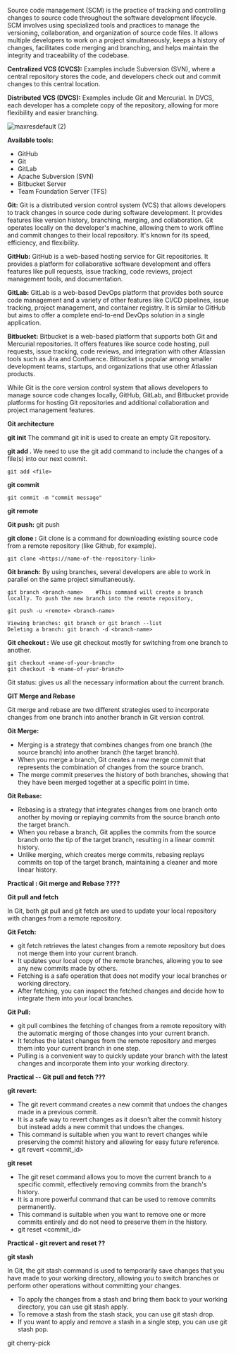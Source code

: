 
Source code management (SCM) is the practice of tracking and controlling changes to source code throughout the software development lifecycle. SCM involves using specialized tools and practices to manage the versioning, collaboration, and organization of source code files. It allows multiple developers to work on a project simultaneously, keeps a history of changes, facilitates code merging and branching, and helps maintain the integrity and traceability of the codebase.

**Centralized VCS (CVCS):** 
Examples include Subversion (SVN), where a central repository stores the code, and developers check out and commit changes to this central location.

**Distributed VCS (DVCS):** 
Examples include Git and Mercurial. In DVCS, each developer has a complete copy of the repository, allowing for more flexibility and easier branching.

![maxresdefault (2)](https://github.com/sagarkulkarni1989/DevOps-Journey/assets/46215433/85953552-8245-4798-a9c8-3d412f64c4cf)

**Available tools:**
- GitHub
- Git
- GitLab
- Apache Subversion (SVN)
- Bitbucket Server
- Team Foundation Server (TFS)

**Git:** Git is a distributed version control system (VCS) that allows developers to track changes in source code during software development. It provides features like version history, branching, merging, and collaboration. Git operates locally on the developer's machine, allowing them to work offline and commit changes to their local repository. It's known for its speed, efficiency, and flexibility.

**GitHub:** GitHub is a web-based hosting service for Git repositories. It provides a platform for collaborative software development and offers features like pull requests, issue tracking, code reviews, project management tools, and documentation. 

**GitLab:** GitLab is a web-based DevOps platform that provides both source code management and a variety of other features like CI/CD pipelines, issue tracking, project management, and container registry. It is similar to GitHub but aims to offer a complete end-to-end DevOps solution in a single application.

**Bitbucket:** Bitbucket is a web-based platform that supports both Git and Mercurial repositories. It offers features like source code hosting, pull requests, issue tracking, code reviews, and integration with other Atlassian tools such as Jira and Confluence. Bitbucket is popular among smaller development teams, startups, and organizations that use other Atlassian products.

While Git is the core version control system that allows developers to manage source code changes locally, GitHub, GitLab, and Bitbucket provide platforms for hosting Git repositories and additional collaboration and project management features. 

**Git architecture**

**git init** The command git init is used to create an empty Git repository. 

**git add .**  We need to use the git add command to include the changes of a file(s) into our next commit. 

```
git add <file>

```
**git commit**  

```
git commit -m "commit message"
```



**git remote**

**Git push:** git push <remote> <branch-name>

**git clone :** Git clone is a command for downloading existing source code from a remote repository (like Github, for example).

```
git clone <https://name-of-the-repository-link>
```
**Git branch:** By using branches, several developers are able to work in parallel on the same project simultaneously.

```
git branch <branch-name>    #This command will create a branch locally. To push the new branch into the remote repository,

git push -u <remote> <branch-name>

Viewing branches: git branch or git branch --list
Deleting a branch: git branch -d <branch-name>

```
**Git checkout :** We use git checkout mostly for switching from one branch to another.

```
git checkout <name-of-your-branch>
git checkout -b <name-of-your-branch>

```
Git status: gives us all the necessary information about the current branch. 

**GIT Merge and Rebase**

Git merge and rebase are two different strategies used to incorporate changes from one branch into another branch in Git version control.

**Git Merge:**

- Merging is a strategy that combines changes from one branch (the source branch) into another branch (the target branch).
- When you merge a branch, Git creates a new merge commit that represents the combination of changes from the source branch.
- The merge commit preserves the history of both branches, showing that they have been merged together at a specific point in time.

**Git Rebase:**

- Rebasing is a strategy that integrates changes from one branch onto another by moving or replaying commits from the source branch onto the target branch.
- When you rebase a branch, Git applies the commits from the source branch onto the tip of the target branch, resulting in a linear commit history.
- Unlike merging, which creates merge commits, rebasing replays commits on top of the target branch, maintaining a cleaner and more linear history.

**Practical : Git merge and Rebase ????**

**Git pull and fetch**

In Git, both git pull and git fetch are used to update your local repository with changes from a remote repository.

**Git Fetch:**

- git fetch retrieves the latest changes from a remote repository but does not merge them into your current branch.
- It updates your local copy of the remote branches, allowing you to see any new commits made by others.
- Fetching is a safe operation that does not modify your local branches or working directory.
- After fetching, you can inspect the fetched changes and decide how to integrate them into your local branches.

**Git Pull:**

- git pull combines the fetching of changes from a remote repository with the automatic merging of those changes into your current branch.
- It fetches the latest changes from the remote repository and merges them into your current branch in one step.
- Pulling is a convenient way to quickly update your branch with the latest changes and incorporate them into your working directory.

**Practical -- Git pull and fetch ???**

**git revert:** 

- The git revert command creates a new commit that undoes the changes made in a previous commit.
- It is a safe way to revert changes as it doesn't alter the commit history but instead adds a new commit that undoes the changes.
- This command is suitable when you want to revert changes while preserving the commit history and allowing for easy future reference.
- git revert <commit_id>

**git reset**

- The git reset command allows you to move the current branch to a specific commit, effectively removing commits from the branch's history.
- It is a more powerful command that can be used to remove commits permanently.
- This command is suitable when you want to remove one or more commits entirely and do not need to preserve them in the history.
- git reset <commit_id>

**Practical - git revert and reset ??**

**git stash**

In Git, the git stash command is used to temporarily save changes that you have made to your working directory, allowing you to switch branches or perform other operations without committing your changes.
- To apply the changes from a stash and bring them back to your working directory, you can use git stash apply.
- To remove a stash from the stash stack, you can use git stash drop.
- If you want to apply and remove a stash in a single step, you can use git stash pop.

git cherry-pick



